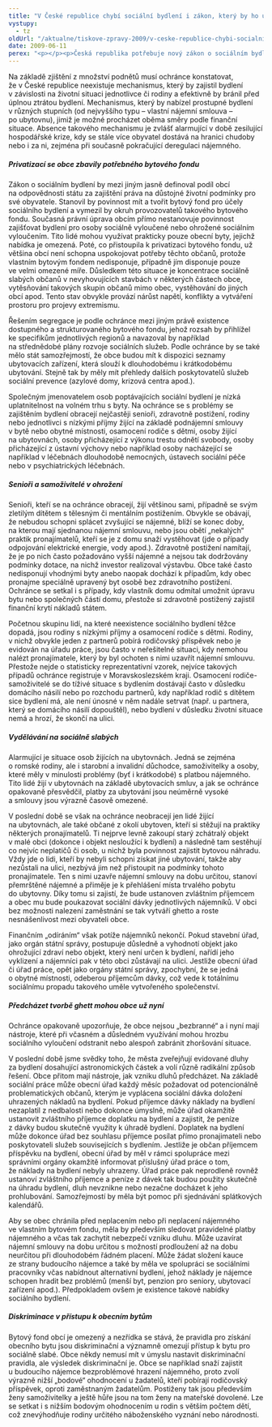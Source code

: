 ```yaml
---
title: "V České republice chybí sociální bydlení i zákon, který by ho upravoval"
vystupy:
  - tz
oldUrl: "/aktualne/tiskove-zpravy-2009/v-ceske-republice-chybi-socialni-bydleni-i-zakon-ktery-by-ho-upravoval"
date: 2009-06-11
perex: "<p></p><p>Česká republika potřebuje nový zákon o sociálním bydlení, který by přesně definoval pojem sociální bydlení, vymezil jeho cílovou skupinu, rozdělil pravomoci a kompetence a uložil také konkrétní povinnosti. Současná právní úprava je roztříštěná a právní předpisy upravují pouze jednotlivé aspekty sociálního bydlení bez účinné provázanosti. Stát poskytuje příspěvek na bydlení, doplatek na bydlení, zakotvuje nárok na poskytnutí sociálního poradenství a obecně i povinnost obce uspokojovat sociální potřeby občanů, včetně bytových. Žádný z těchto nástrojů však nepředstavuje systémové řešení, které by umožnilo předcházet sociálnímu vyloučení. Díky vzájemné neprovázanosti jednotlivých nástrojů se naopak rozšiřuje podstandardní bydlení, prohlubuje sociální izolace a tvoří nová ghetta.</p>"
---
```


<!-- imported from the old website -->

<p class="Normln" style="MARGIN-TOP: 6pt">Na základě zjištění z množství podnětů musí ochránce konstatovat, že v České republice neexistuje mechanismus, který by zajistil bydlení v závislosti na životní situaci jednotlivce či rodiny a efektivně by bránil před úplnou ztrátou bydlení. Mechanismus, který by nabízel prostupné bydlení v různých stupních (od nejvyššího typu – vlastní nájemní smlouva – po ubytovnu), jimiž je možné procházet oběma směry podle finanční situace. Absence takového mechanismu je zvlášť alarmující v době zesilující hospodářské krize, kdy se stále více obyvatel dostává na hranici chudoby nebo i za ni, zejména při současně pokračující deregulaci nájemného.</p><h5 style="TEXT-DECORATION: none" class="Nadpis4">Privatizací se obce zbavily potřebného bytového fondu</h5><p class="Normln" style="MARGIN-TOP: 6pt">Zákon o sociálním bydlení by mezi jiným jasně definoval podíl obcí na odpovědnosti státu za zajištění práva na důstojné životní podmínky pro své obyvatele. Stanovil by povinnost mít a tvořit bytový fond pro účely sociálního bydlení a vymezil by okruh provozovatelů takového bytového fondu. Současná právní úprava obcím přímo nestanovuje povinnost zajišťovat bydlení pro osoby sociálně vyloučené nebo ohrožené sociálním vyloučením. Tito lidé mohou využívat prakticky pouze obecní byty, jejichž nabídka je omezená. Poté, co přistoupila k privatizaci bytového fondu, už většina obcí není schopna uspokojovat potřeby těchto občanů, protože vlastním bytovým fondem nedisponuje, případně jím disponuje pouze ve velmi omezené míře. Důsledkem této situace je koncentrace sociálně slabých občanů v nevyhovujících stavbách v některých částech obce, vytěsňování takových skupin občanů mimo obec, vystěhování do jiných obcí apod. Tento stav obvykle provází nárůst napětí, konflikty a vytváření prostoru pro projevy extremismu.</p><p class="Normln" style="MARGIN-TOP: 6pt">Řešením segregace je podle ochránce mezi jiným právě existence dostupného a strukturovaného bytového fondu, jehož rozsah by přihlížel ke specifikům jednotlivých regionů a navazoval by například na střednědobé plány rozvoje sociálních služeb. Podle ochránce by se také mělo stát samozřejmostí, že obce budou mít k dispozici seznamy ubytovacích zařízení, která slouží k dlouhodobému i krátkodobému ubytování. Stejně tak by měly mít přehledy dalších poskytovatelů služeb sociální prevence (azylové domy, krizová centra apod.).</p><p class="Normln" style="MARGIN-TOP: 6pt">Společným jmenovatelem osob poptávajících sociální bydlení je nízká uplatnitelnost na volném trhu s byty. Na ochránce se s problémy se zajištěním bydlení obracejí nejčastěji senioři, zdravotně postižení, rodiny nebo jednotlivci s nízkými příjmy žijící na základě podnájemní smlouvy v bytě nebo obytné místnosti, osamocení rodiče s dětmi, osoby žijící na ubytovnách, osoby přicházející z výkonu trestu odnětí svobody, osoby přicházející z ústavní výchovy nebo například osoby nacházející se například v léčebnách dlouhodobě nemocných, ústavech sociální péče nebo v psychiatrických léčebnách.</p><h5 style="TEXT-DECORATION: none" class="Nadpis4">Senioři a samoživitelé v ohrožení</h5><p class="Normln" style="MARGIN-TOP: 6pt">Senioři, kteří se na ochránce obracejí, žijí většinou sami, případně se svým zletilým dítětem s tělesným či mentálním postižením. Obvykle se obávají, že nebudou schopni splácet zvyšující se nájemné, blíží se konec doby, na kterou mají sjednanou nájemní smlouvu, nebo jsou obětí „nekalých“ praktik pronajímatelů, kteří se je z domu snaží vystěhovat (jde o případy odpojování elektrické energie, vody apod.). Zdravotně postižení namítají, že je po nich často požadováno vyšší nájemné a nejsou tak dodržovány podmínky dotace, na nichž investor realizoval výstavbu. Obce také často nedisponují vhodnými byty anebo naopak dochází k případům, kdy obec pronajme speciálně upravený byt osobě bez zdravotního postižení. Ochránce se setkal i s případy, kdy vlastník domu odmítal umožnit úpravu bytu nebo společných částí domu, přestože si zdravotně postižený zajistil finanční krytí nákladů státem.</p><p class="Normln" style="MARGIN-TOP: 6pt">Početnou skupinu lidí, na které neexistence sociálního bydlení těžce dopadá, jsou rodiny s nízkými příjmy a osamocení rodiče s dětmi. Rodiny, v nichž obvykle jeden z partnerů pobírá rodičovský příspěvek nebo je evidován na úřadu práce, jsou často v neřešitelné situaci, kdy nemohou nalézt pronajímatele, který by byl ochoten s nimi uzavřít nájemní smlouvu. Přestože nejde o statisticky reprezentativní vzorek, nejvíce takových případů ochránce registruje v Moravskoslezském kraji. Osamocení rodiče-samoživitelé se do tíživé situace s bydlením dostávají často v důsledku domácího násilí nebo po rozchodu partnerů, kdy například rodič s dítětem sice bydlení má, ale není únosné v něm nadále setrvat (např. u partnera, který se domácího násilí dopouštěl), nebo bydlení v důsledku životní situace nemá a hrozí, že skončí na ulici.</p><h5 style="TEXT-DECORATION: none" class="Nadpis4">Vydělávání na sociálně slabých</h5><p class="Normln" style="MARGIN-TOP: 6pt">Alarmující je situace osob žijících na ubytovnách. Jedná se zejména o romské rodiny, ale i starobní a invalidní důchodce, samoživitelky a osoby, které měly v minulosti problémy (byť i krátkodobé) s platbou nájemného. Tito lidé žijí v ubytovnách na základě ubytovacích smluv, a jak se ochránce opakovaně přesvědčil, platby za ubytování jsou neúměrně vysoké a smlouvy jsou výrazně časově omezené.</p><p class="Normln" style="MARGIN-TOP: 6pt">V poslední době se však na ochránce neobracejí jen lidé žijící na ubytovnách, ale také občané z okolí ubytoven, kteří si stěžují na praktiky některých pronajímatelů. Ti nejprve levně zakoupí starý zchátralý objekt v malé obci (dokonce i objekt nesloužící k bydlení) a následně tam sestěhují co nejvíc neplatičů či osob, u nichž byla povinnost zajistit bytovou náhradu. Vždy jde o lidi, kteří by nebyli schopni získat jiné ubytování, takže aby nezůstali na ulici, nezbývá jim než přistoupit na podmínky tohoto pronajímatele. Ten s nimi uzavře nájemní smlouvy na dobu určitou, stanoví přemrštěné nájemné a přiměje je k přehlášení místa trvalého pobytu do ubytovny. Díky tomu si zajistí, že bude ustanoven zvláštním příjemcem a obec mu bude poukazovat sociální dávky jednotlivých nájemníků. V obci bez možnosti nalezení zaměstnání se tak vytváří ghetto a roste nesnášenlivost mezi obyvateli obce.</p><p class="Normln" style="MARGIN-TOP: 6pt">Finančním „odíráním“ však potíže nájemníků nekončí. Pokud stavební úřad, jako orgán státní správy, postupuje důsledně a vyhodnotí objekt jako ohrožující zdraví nebo objekt, který není určen k bydlení, nařídí jeho vyklizení a nájemníci pak v této obci zůstávají na ulici. Jestliže obecní úřad či úřad práce, opět jako orgány státní správy, zpochybní, že se jedná o obytné místnosti, odeberou příjemcům dávky, což vede k totálnímu sociálnímu propadu takového uměle vytvořeného společenství.</p><h5 style="TEXT-DECORATION: none" class="Nadpis4">Předcházet tvorbě ghett mohou obce už nyní</h5><p class="Normln" style="MARGIN-TOP: 6pt">Ochránce opakovaně upozorňuje, že obce nejsou „bezbranné“ a i nyní mají nástroje, které při včasném a důsledném využívání mohou hrozbu sociálního vyloučení odstranit nebo alespoň zabránit zhoršování situace.</p><p class="Normln" style="MARGIN-TOP: 6pt">V poslední době jsme svědky toho, že města zveřejňují evidované dluhy za bydlení dosahující astronomických částek a volí různě radikální způsob řešení. Obce přitom mají nástroje, jak vzniku dluhů předcházet. Na základě sociální práce může obecní úřad každý měsíc požadovat od potencionálně problematických občanů, kterým je vyplácena sociální dávka doložení uhrazených nákladů na bydlení. Pokud příjemce dávky náklady na bydlení nezaplatil z nedbalosti nebo dokonce úmyslně, může úřad okamžitě ustanovit zvláštního příjemce doplatku na bydlení a zajistit, že peníze z dávky budou skutečně využity k úhradě bydlení. Doplatek na bydlení může dokonce úřad bez souhlasu příjemce posílat přímo pronajimateli nebo poskytovateli služeb souvisejících s bydlením. Jestliže je občan příjemcem příspěvku na bydlení, obecní úřad by měl v rámci spolupráce mezi správními orgány okamžitě informovat příslušný úřad práce o tom, že náklady na bydlení nebyly uhrazeny. Úřad práce pak neprodleně rovněž ustanoví zvláštního příjemce a peníze z dávek tak budou použity skutečně na úhradu bydlení, dluh nevznikne nebo nezačne docházet k jeho prohlubování. Samozřejmostí by měla být pomoc při sjednávání splátkových kalendářů.</p><p class="Normln" style="MARGIN-TOP: 6pt">Aby se obec chránila před neplacením nebo při neplacení nájemného ve vlastním bytovém fondu, měla by především sledovat pravidelné platby nájemného a včas tak zachytit nebezpečí vzniku dluhu. Může uzavírat nájemní smlouvy na dobu určitou s možností prodloužení až na dobu neurčitou při dlouhodobém řádném placení. Může žádat složení kauce ze strany budoucího nájemce a také by měla ve spolupráci se sociálními pracovníky včas nabídnout alternativní bydlení, jehož náklady je nájemce schopen hradit bez problémů (menší byt, penzion pro seniory, ubytovací zařízení apod.). Předpokladem ovšem je existence takové nabídky sociálního bydlení.</p><h5 style="TEXT-DECORATION: none" class="Nadpis4">Diskriminace v přístupu k obecním bytům</h5><p class="Normln" style="MARGIN-TOP: 6pt">Bytový fond obcí je omezený a nezřídka se stává, že pravidla pro získání obecního bytu jsou diskriminační a významně omezují přístup k bytu pro sociálně slabé. Obce někdy nemusí mít v úmyslu nastavit diskriminační pravidla, ale výsledek diskriminační je. Obce se například snaží zajistit u budoucího nájemce bezproblémové hrazení nájemného, proto zvolí výrazně nižší „bodové“ ohodnocení u žadatelů, kteří pobírají rodičovský příspěvek, oproti zaměstnaným žadatelům. Postiženy tak jsou především ženy samoživitelky a ještě hůře jsou na tom ženy na mateřské dovolené. Lze se setkat i s nižším bodovým ohodnocením u rodin s větším počtem dětí, což znevýhodňuje rodiny určitého náboženského vyznání nebo národnosti.</p><p class="Normln"> </p>
